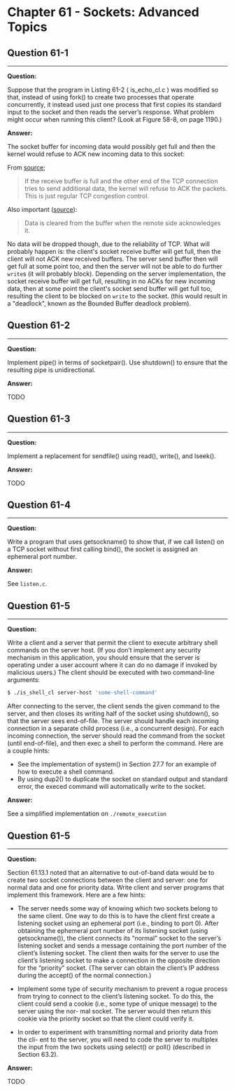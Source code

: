 # Chapter 61 - Sockets: Advanced Topics

## Question 61-1

---

**Question:**

Suppose that the program in Listing 61-2 ( is_echo_cl.c ) was modified so that,
instead of using fork() to create two processes that operate concurrently, it instead
used just one process that first copies its standard input to the socket and then
reads the server’s response. What problem might occur when running this client?
(Look at Figure 58-8, on page 1190.)

**Answer:**

The socket buffer for incoming data would possibly get full and then the kernel would refuse to ACK new incoming data to this socket:

From [source](https://eklitzke.org/how-tcp-sockets-work);

> If the receive buffer is full and the other end of the TCP connection tries to send additional data, the kernel will refuse to ACK the packets. This is just regular TCP congestion control.

Also important ([source](https://stackoverflow.com/a/14244450)):

> Data is cleared from the buffer when the remote side acknowledges it.

No data will be dropped though, due to the reliability of TCP. What will probably happen is: the client's socket receive buffer will get full, then the client will not ACK new received buffers. The server send buffer then will get full at some point too, and then the server will not be able to do further `write`s (it will probably block). Depending on the server implementation, the socket receive buffer will get full, resulting in no ACKs for new incoming data, then at some point the client's socket send buffer will get full too, resulting the client to be blocked on `write` to the socket. (this would result in a "deadlock", known as the Bounded Buffer deadlock problem).

## Question 61-2

---

**Question:**

Implement pipe() in terms of socketpair(). Use shutdown() to ensure that the resulting
pipe is unidirectional.

**Answer:**

TODO

## Question 61-3

---

**Question:**

Implement a replacement for sendfile() using read(), write(), and lseek().

**Answer:**

TODO

## Question 61-4

---

**Question:**

Write a program that uses getsockname() to show that, if we call listen() on a TCP
socket without first calling bind(), the socket is assigned an ephemeral port number.

**Answer:**

See `listen.c`.

## Question 61-5

---

**Question:**

Write a client and a server that permit the client to execute arbitrary shell
commands on the server host. (If you don’t implement any security mechanism in
this application, you should ensure that the server is operating under a user
account where it can do no damage if invoked by malicious users.) The client
should be executed with two command-line arguments:

```bash
$ ./is_shell_cl server-host 'some-shell-command'
```

After connecting to the server, the client sends the given command to the server,
and then closes its writing half of the socket using shutdown(), so that the server sees
end-of-file. The server should handle each incoming connection in a separate child
process (i.e., a concurrent design). For each incoming connection, the server
should read the command from the socket (until end-of-file), and then exec a shell
to perform the command. Here are a couple hints:

- See the implementation of system() in Section 27.7 for an example of how to execute a shell command.
- By using dup2() to duplicate the socket on standard output and standard error, the execed command will automatically write to the socket.

**Answer:**

See a simplified implementation on `./remote_execution`

## Question 61-5

---

**Question:**

Section 61.13.1 noted that an alternative to out-of-band data would be to create two
socket connections between the client and server: one for normal data and one for
priority data. Write client and server programs that implement this framework.
Here are a few hints:

- The server needs some way of knowing which two sockets belong to the same
  client. One way to do this is to have the client first create a listening socket
  using an ephemeral port (i.e., binding to port 0). After obtaining the ephemeral
  port number of its listening socket (using getsockname()), the client connects its
  “normal” socket to the server’s listening socket and sends a message containing
  the port number of the client’s listening socket. The client then waits for the
  server to use the client’s listening socket to make a connection in the opposite
  direction for the “priority” socket. (The server can obtain the client’s IP
  address during the accept() of the normal connection.)

- Implement some type of security mechanism to prevent a rogue process from
  trying to connect to the client’s listening socket. To do this, the client could
  send a cookie (i.e., some type of unique message) to the server using the nor-
  mal socket. The server would then return this cookie via the priority socket so
  that the client could verify it.

- In order to experiment with transmitting normal and priority data from the cli-
  ent to the server, you will need to code the server to multiplex the input from
  the two sockets using select() or poll() (described in Section 63.2).

**Answer:**

TODO
